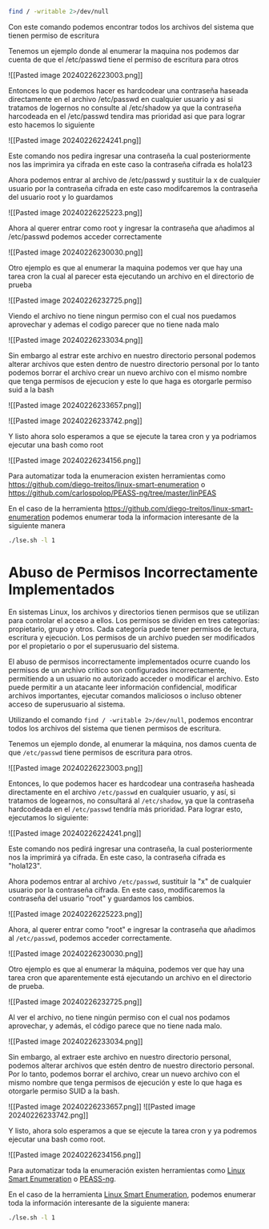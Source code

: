 
```bash
find / -writable 2>/dev/null
```

Con este comando podemos encontrar todos los archivos del sistema que tienen permiso de escritura 

Tenemos un ejemplo donde al enumerar la maquina nos podemos dar cuenta de que el /etc/passwd tiene el permiso de escritura para otros

![[Pasted image 20240226223003.png]]

Entonces lo que podemos hacer es hardcodear una contraseña  haseada directamente en el archivo /etc/passwd en cualquier usuario y asi si tratamos de logernos no consulte al /etc/shadow ya que la contraseña harcodeada en el /etc/passwd tendira mas prioridad asi que para lograr esto hacemos lo siguiente

![[Pasted image 20240226224241.png]]

Este comando nos pedira ingresar una contraseña la cual posteriormente nos las imprimira ya cifrada en este caso la contraseña cifrada es hola123

Ahora podemos entrar al archivo de /etc/passwd y sustituir la x de cualquier usuario por la contraseña cifrada en este caso modifcaremos la contraseña del usuario root y lo guardamos 

![[Pasted image 20240226225223.png]]

Ahora al querer entrar como root y ingresar la contraseña que añadimos al /etc/passwd podemos acceder correctamente 

![[Pasted image 20240226230030.png]]

Otro ejemplo es que al enumerar la maquina podemos ver que hay una tarea cron la cual al parecer esta ejecutando un archivo en el directorio de prueba 


![[Pasted image 20240226232725.png]]

Viendo el archivo no tiene ningun permiso con el cual nos puedamos aprovechar y ademas el codigo parecer que no tiene nada malo 

![[Pasted image 20240226233034.png]]

Sin embargo al estrar este archivo en nuestro directorio personal podemos alterar archivos que esten dentro de nuestro directorio personal por lo tanto podemos borrar el archivo crear un nuevo archivo con el mismo nombre que tenga permisos de ejecucion y este lo que haga es otorgarle permiso suid a la bash

![[Pasted image 20240226233657.png]]

![[Pasted image 20240226233742.png]]


Y listo ahora solo esperamos a que se ejecute la tarea cron y ya  podriamos ejecutar una bash como root

![[Pasted image 20240226234156.png]]


Para automatizar toda la enumeracion existen herramientas como https://github.com/diego-treitos/linux-smart-enumeration o https://github.com/carlospolop/PEASS-ng/tree/master/linPEAS


En el caso de la herramienta https://github.com/diego-treitos/linux-smart-enumeration podemos enumerar toda la informacion interesante de la siguiente manera

```bash
./lse.sh -l 1
```




# Abuso de Permisos Incorrectamente Implementados

En sistemas Linux, los archivos y directorios tienen permisos que se utilizan para controlar el acceso a ellos. Los permisos se dividen en tres categorías: propietario, grupo y otros. Cada categoría puede tener permisos de lectura, escritura y ejecución. Los permisos de un archivo pueden ser modificados por el propietario o por el superusuario del sistema.

El abuso de permisos incorrectamente implementados ocurre cuando los permisos de un archivo crítico son configurados incorrectamente, permitiendo a un usuario no autorizado acceder o modificar el archivo. Esto puede permitir a un atacante leer información confidencial, modificar archivos importantes, ejecutar comandos maliciosos o incluso obtener acceso de superusuario al sistema.


Utilizando el comando `find / -writable 2>/dev/null`, podemos encontrar todos los archivos del sistema que tienen permisos de escritura.

Tenemos un ejemplo donde, al enumerar la máquina, nos damos cuenta de que `/etc/passwd` tiene permisos de escritura para otros.

![[Pasted image 20240226223003.png]]

Entonces, lo que podemos hacer es hardcodear una contraseña hasheada directamente en el archivo `/etc/passwd` en cualquier usuario, y así, si tratamos de logearnos, no consultará al `/etc/shadow`, ya que la contraseña hardcodeada en el `/etc/passwd` tendría más prioridad. Para lograr esto, ejecutamos lo siguiente:

![[Pasted image 20240226224241.png]]

Este comando nos pedirá ingresar una contraseña, la cual posteriormente nos la imprimirá ya cifrada. En este caso, la contraseña cifrada es "hola123".

Ahora podemos entrar al archivo `/etc/passwd`, sustituir la "x" de cualquier usuario por la contraseña cifrada. En este caso, modificaremos la contraseña del usuario "root" y guardamos los cambios.

![[Pasted image 20240226225223.png]]

Ahora, al querer entrar como "root" e ingresar la contraseña que añadimos al `/etc/passwd`, podemos acceder correctamente.

![[Pasted image 20240226230030.png]]

Otro ejemplo es que al enumerar la máquina, podemos ver que hay una tarea cron que aparentemente está ejecutando un archivo en el directorio de prueba.

![[Pasted image 20240226232725.png]]

Al ver el archivo, no tiene ningún permiso con el cual nos podamos aprovechar, y además, el código parece que no tiene nada malo.

![[Pasted image 20240226233034.png]]

Sin embargo, al extraer este archivo en nuestro directorio personal, podemos alterar archivos que estén dentro de nuestro directorio personal. Por lo tanto, podemos borrar el archivo, crear un nuevo archivo con el mismo nombre que tenga permisos de ejecución y este lo que haga es otorgarle permiso SUID a la bash.

![[Pasted image 20240226233657.png]]
![[Pasted image 20240226233742.png]]

Y listo, ahora solo esperamos a que se ejecute la tarea cron y ya podremos ejecutar una bash como root.

![[Pasted image 20240226234156.png]]

Para automatizar toda la enumeración existen herramientas como [Linux Smart Enumeration](https://github.com/diego-treitos/linux-smart-enumeration) o [PEASS-ng](https://github.com/carlospolop/PEASS-ng/tree/master/linPEAS).

En el caso de la herramienta [Linux Smart Enumeration](https://github.com/diego-treitos/linux-smart-enumeration), podemos enumerar toda la información interesante de la siguiente manera:

```bash
./lse.sh -l 1
```



